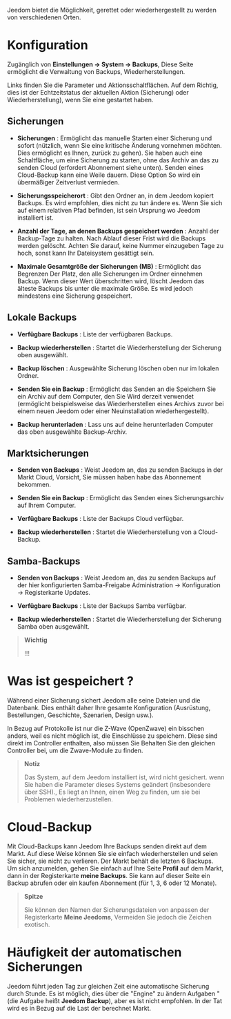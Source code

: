 Jeedom bietet die Möglichkeit, gerettet oder wiederhergestellt zu werden
von verschiedenen Orten.

Konfiguration 
=============

Zugänglich von **Einstellungen → System → Backups**, Diese Seite ermöglicht die
Verwaltung von Backups, Wiederherstellungen.

Links finden Sie die Parameter und Aktionsschaltflächen. Auf dem
Richtig, dies ist der Echtzeitstatus der aktuellen Aktion (Sicherung)
oder Wiederherstellung), wenn Sie eine gestartet haben.

**Sicherungen** 
---------------

-   **Sicherungen** : Ermöglicht das manuelle Starten einer Sicherung und
    sofort (nützlich, wenn Sie eine kritische Änderung vornehmen möchten.
    Dies ermöglicht es Ihnen, zurück zu gehen). Sie haben auch eine
    Schaltfläche, um eine Sicherung zu starten, ohne das Archiv an das zu senden
    Cloud (erfordert Abonnement siehe unten). Senden eines
    Cloud-Backup kann eine Weile dauern. Diese Option
    So wird ein übermäßiger Zeitverlust vermieden.

-   **Sicherungsspeicherort** : Gibt den Ordner an, in dem
    Jeedom kopiert Backups. Es wird empfohlen, dies nicht zu tun
    ändere es. Wenn Sie sich auf einem relativen Pfad befinden, ist sein Ursprung
    wo Jeedom installiert ist.

-   **Anzahl der Tage, an denen Backups gespeichert werden** : Anzahl der
    Backup-Tage zu halten. Nach Ablauf dieser Frist wird die
    Backups werden gelöscht. Achten Sie darauf, keine Nummer einzugeben
    Tage zu hoch, sonst kann Ihr Dateisystem
    gesättigt sein.

-   **Maximale Gesamtgröße der Sicherungen (MB)** : Ermöglicht das Begrenzen
    Der Platz, den alle Sicherungen im Ordner einnehmen
    Backup. Wenn dieser Wert überschritten wird, löscht Jeedom das
    älteste Backups bis unter die
    maximale Größe. Es wird jedoch mindestens eine Sicherung gespeichert.

**Lokale Backups** 
-----------------------

-   **Verfügbare Backups** : Liste der verfügbaren Backups.

-   **Backup wiederherstellen** : Startet die Wiederherstellung der Sicherung
    oben ausgewählt.

-   **Backup löschen** : Ausgewählte Sicherung löschen
    oben nur im lokalen Ordner.

-   **Senden Sie ein Backup** : Ermöglicht das Senden an die
    Speichern Sie ein Archiv auf dem Computer, den Sie
    Wird derzeit verwendet (ermöglicht beispielsweise das Wiederherstellen eines Archivs
    zuvor bei einem neuen Jeedom oder einer Neuinstallation wiederhergestellt).

-   **Backup herunterladen** : Lass uns auf deine herunterladen
    Computer das oben ausgewählte Backup-Archiv.

**Marktsicherungen** 
----------------------

-   **Senden von Backups** : Weist Jeedom an, das zu senden
    Backups in der Markt Cloud, Vorsicht, Sie müssen haben
    habe das Abonnement bekommen.

-   **Senden Sie ein Backup** : Ermöglicht das Senden eines
    Sicherungsarchiv auf Ihrem Computer.

-   **Verfügbare Backups** : Liste der Backups
    Cloud verfügbar.

-   **Backup wiederherstellen** : Startet die Wiederherstellung von a
    Cloud-Backup.

**Samba-Backups** 
---------------------

-   **Senden von Backups** : Weist Jeedom an, das zu senden
    Backups auf der hier konfigurierten Samba-Freigabe
    Administration → Konfiguration → Registerkarte Updates.

-   **Verfügbare Backups** : Liste der Backups
    Samba verfügbar.

-   **Backup wiederherstellen** : Startet die Wiederherstellung der Sicherung
    Samba oben ausgewählt.

> **Wichtig**
>
>  !!! 


Was ist gespeichert ? 
==============================

Während einer Sicherung sichert Jeedom alle seine Dateien und die
Datenbank. Dies enthält daher Ihre gesamte Konfiguration
(Ausrüstung, Bestellungen, Geschichte, Szenarien, Design usw.).

In Bezug auf Protokolle ist nur die Z-Wave (OpenZwave) ein bisschen
anders, weil es nicht möglich ist, die Einschlüsse zu speichern.
Diese sind direkt im Controller enthalten, also müssen Sie
Behalten Sie den gleichen Controller bei, um die Zwave-Module zu finden.

> **Notiz**
>
> Das System, auf dem Jeedom installiert ist, wird nicht gesichert. wenn
> Sie haben die Parameter dieses Systems geändert (insbesondere über SSH).,
> Es liegt an Ihnen, einen Weg zu finden, um sie bei Problemen wiederherzustellen.

Cloud-Backup 
================

Mit Cloud-Backups kann Jeedom Ihre Backups senden
direkt auf dem Markt. Auf diese Weise können Sie sie einfach wiederherstellen
und seien Sie sicher, sie nicht zu verlieren. Der Markt behält die letzten 6
Backups. Um sich anzumelden, gehen Sie einfach auf Ihre Seite
**Profil** auf dem Markt, dann in der Registerkarte **meine Backups**. Sie
kann auf dieser Seite ein Backup abrufen oder ein kaufen
Abonnement (für 1, 3, 6 oder 12 Monate).

> **Spitze**
>
> Sie können den Namen der Sicherungsdateien von anpassen
> der Registerkarte **Meine Jeedoms**, Vermeiden Sie jedoch die Zeichen
> exotisch.

Häufigkeit der automatischen Sicherungen 
======================================

Jeedom führt jeden Tag zur gleichen Zeit eine automatische Sicherung durch
Stunde. Es ist möglich, dies über die &quot;Engine&quot; zu ändern
Aufgaben &quot;(die Aufgabe heißt **Jeedom Backup**), aber es ist nicht
empfohlen. In der Tat wird es in Bezug auf die Last der berechnet
Markt.
